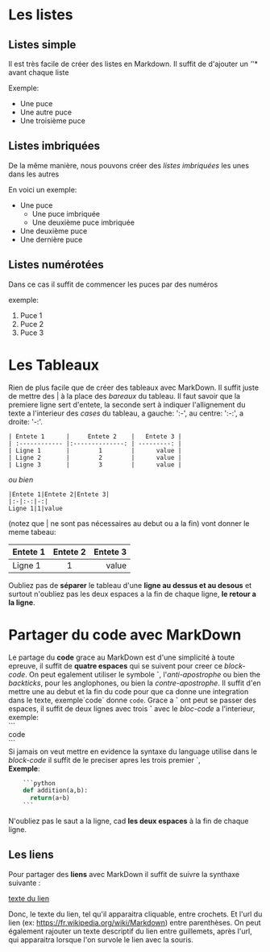 
# Les listes

## Listes simple


Il est très facile de créer des listes en Markdown. Il suffit de d'ajouter un *'*'* avant chaque liste


 Exemple:

* Une puce
* Une autre puce
* Une troisième puce

## Listes imbriquées

De la même manière, nous pouvons créer des *listes imbriquées* les unes dans les autres

En voici un exemple:

* Une puce
     * Une  puce imbriquée
     * Une deuxième puce imbriquée
* Une deuxième puce
* Une dernière puce 

## Listes numérotées

Dans ce cas il suffit de commencer les puces par des numéros

exemple:

1. Puce 1
1. Puce 2
1. Puce 3   

# Les Tableaux

Rien de plus facile que de créer des tableaux avec MarkDown. Il suffit juste de mettre des \| à la place des *bareaux* du tableau. Il faut savoir que la premiere ligne sert d'entete, la seconde sert à indiquer l'allignement du texte a l'interieur des *cases* du tableau, a gauche: ':-', au centre: ':-:', a droite: '-:'.  

    | Entete 1      |     Entete 2    |   Entete 3 |  
    | :------------ |:--------------: | ---------: |  
    | Ligne 1       |        1        |      value |  
    | Ligne 2       |        2        |      value |  
    | Ligne 3       |        3        |      value |  

*ou bien*  

    |Entete 1|Entete 2|Entete 3|  
    |:-|:-:|-:|  
    Ligne 1|1|value  

(notez que | ne sont pas nécessaires au debut ou a la fin) vont donner le meme tabeau:

Entete 1|Entete 2|Entete 3  
:-|:-:|-:  
Ligne 1|1|value  

Oubliez pas de **séparer** le tableau d'une **ligne au dessus et au desous** et surtout n'oubliez pas les deux espaces a la fin de chaque ligne, **le retour a la ligne**.  


# Partager du code avec MarkDown

Le partage du **code** grace au MarkDown est d'une simplicité à toute epreuve, il suffit de **quatre espaces** qui se suivent pour creer ce *block-code*.  On peut egalement utiliser le symbole **\`**, l'*anti-apostrophe* ou bien the *backticks*, pour les anglophones, ou bien la *contre-apostrophe*. Il suffit d'en mettre une au debut et la fin du code pour que ca donne une integration dans le texte, exemple\`code\` donne `code`. Grace a **\`** ont peut se passer des espaces, il suffit de deux lignes avec trois **\`** avec le *bloc-code* a l'interieur, exemple:  
    \`\`\`  
    code  
    \`\`\`  
Si jamais on veut mettre en evidence la syntaxe du language utilise dans le *block-code* il suffit de le preciser apres les trois premier \`,  
**Exemple**:  
```python  
    ```python  
    def addition(a,b):
      return(a+b)
    ```
```  
N'oubliez pas le saut a la ligne, cad **les deux espaces** à la fin de chaque ligne.

## Les liens

Pour partager des **liens** avec MarkDown il suffit de suivre la synthaxe suivante : 

[texte du lien](url_du_lien "texte pour le titre, facultatif")

Donc, le texte du lien, tel qu'il apparaitra cliquable, entre crochets.
Et l'url du lien (ex: https://fr.wikipedia.org/wiki/Markdown) entre parenthèses.
On peut également rajouter un texte descriptif du lien entre guillemets, après l'url, qui apparaitra lorsque l'on survole le lien avec la souris.

